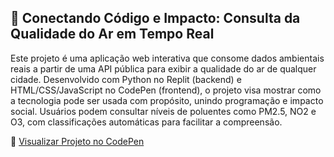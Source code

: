 ## 🌱 Conectando Código e Impacto: Consulta da Qualidade do Ar em Tempo Real

Este projeto é uma aplicação web interativa que consome dados ambientais reais a partir de uma API pública para exibir a qualidade do ar de qualquer cidade. Desenvolvido com Python no Replit (backend) e HTML/CSS/JavaScript no CodePen (frontend), o projeto visa mostrar como a tecnologia pode ser usada com propósito, unindo programação e impacto social. Usuários podem consultar níveis de poluentes como PM2.5, NO2 e O3, com classificações automáticas para facilitar a compreensão.

🔗 [Visualizar Projeto no CodePen](https://codepen.io/Etiene-Silva/full/vEOdyrK)
